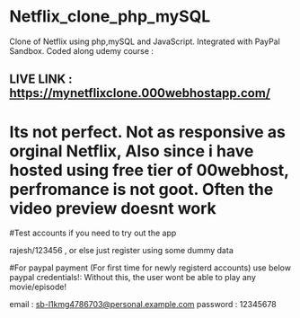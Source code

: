 # Netflix_clone_php_mySQL
Clone of Netflix using php,mySQL and JavaScript. Integrated with PayPal Sandbox. Coded along udemy course :



## LIVE LINK : https://mynetflixclone.000webhostapp.com/

# Its not perfect. Not as responsive as orginal Netflix, Also since i have hosted using free tier of 00webhost, perfromance is not goot. Often the video preview doesnt work


#Test accounts if you need to try out the app

rajesh/123456 , or else just register using some dummy data

#For paypal payment (For first time for newly registerd accounts) use below paypal credentials!:
Without this, the user wont be able to play any movie/episode!

email : sb-l1kmg4786703@personal.example.com
password : 12345678

